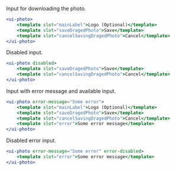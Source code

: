 Input for downloading the photo.

```jsx
<ui-photo>
    <template slot="mainLabel">Logo (Optional)</template>
    <template slot="saveDragedPhoto">Save</template>
    <template slot="cancelSavingDragedPhoto">Cancel</template>
</ui-photo>
```

Disabled input.

```jsx
<ui-photo disabled>
    <template slot="saveDragedPhoto">Save</template>
    <template slot="cancelSavingDragedPhoto">Cancel</template>
</ui-photo>
```

Input with error message and available input.

```jsx
<ui-photo error-message="Some error">
    <template slot="mainLabel">Logo (Optional)</template>
    <template slot="saveDragedPhoto">Save</template>
    <template slot="cancelSavingDragedPhoto">Cancel</template>
    <template slot="error">Some error message</template>
</ui-photo>
```

Disabled error input.

```jsx
<ui-photo error-message="Some error" error-disabled>
    <template slot="error">Some error message</template>
</ui-photo>
```


